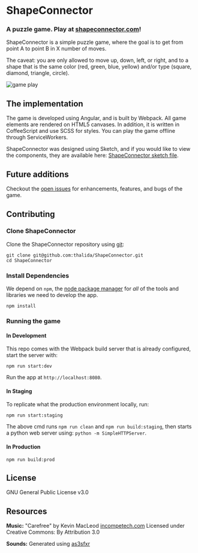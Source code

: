 # ShapeConnector  

### A puzzle game. Play at [shapeconnector.com](http://shapeconnector.com)!

ShapeConnector is a simple puzzle game, where the goal is to get from point A to point B in X number of moves.

The caveat: you are only allowed to move up, down, left, or right, and to a shape that is the same color (red, green, blue, yellow) and/or type (square, diamond, triangle, circle).

![game play](https://raw.githubusercontent.com/thalida/ShapeConnector/master/app/assets/images/gameplay.gif)

## The implementation

The game is developed using Angular, and is built by Webpack. All game elements are rendered on HTML5 canvases. In addition, it is written in CoffeeScript and use SCSS for styles. You can play the game offline through ServiceWorkers.

ShapeConnector was designed using Sketch, and if you would like to view the components, they are available here: [ShapeConnector sketch file](https://github.com/thalida/ShapeConnector/blob/master/shapeconnector.sketch).


## Future additions
Checkout the [open issues](https://github.com/thalida/ShapeConnector/issues) for enhancements, features, and bugs of the game.


## Contributing
### Clone ShapeConnector

Clone the ShapeConnector repository using [git](https://git-scm.com/):

```
git clone git@github.com:thalida/ShapeConnector.git
cd ShapeConnector
```

### Install Dependencies

We depend on `npm`, the [node package manager](https://www.npmjs.org/) for *all* of the tools and libraries we need to develop the app.

```
npm install
```
### Running the game

#### In Development
This repo comes with the Webpack build server that is already configured, start the server with:

```
npm run start:dev
```

Run the app at `http://localhost:8080`.

#### In Staging
To replicate what the production environment locally, run:

```
npm run start:staging
```

The above cmd runs `npm run clean` and `npm run build:staging`, then starts a 
python web server using: `python -m SimpleHTTPServer`.

#### In Production
```
npm run build:prod
```


## License
GNU General Public License v3.0


## Resources
**Music:**
"Carefree" by Kevin MacLeod [incompetech.com](http://incompetech.com)
Licensed under Creative Commons: By Attribution 3.0

**Sounds:** 
Generated using [as3sfxr](http://www.superflashbros.net/as3sfxr/)
